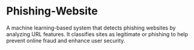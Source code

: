 # Phishing-Website
A machine learning-based system that detects phishing websites by analyzing URL features. It classifies sites as legitimate or phishing to help prevent online fraud and enhance user security.

